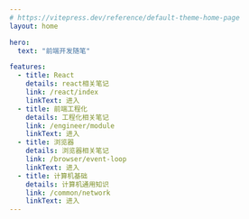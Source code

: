 ```yaml
---
# https://vitepress.dev/reference/default-theme-home-page
layout: home

hero:
  text: "前端开发随笔"

features:
  - title: React
    details: react相关笔记
    link: /react/index
    linkText: 进入
  - title: 前端工程化
    details: 工程化相关笔记
    link: /engineer/module
    linkText: 进入
  - title: 浏览器
    details: 浏览器相关笔记
    link: /browser/event-loop
    linkText: 进入
  - title: 计算机基础
    details: 计算机通用知识
    link: /common/network
    linkText: 进入
---
```

